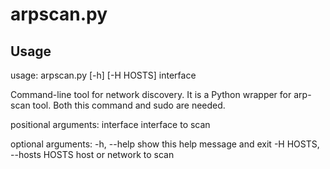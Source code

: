 # arpscan.py

## Usage
usage: arpscan.py [-h] [-H HOSTS] interface

Command-line tool for network discovery. It is a Python wrapper for arp-scan
tool. Both this command and sudo are needed.

positional arguments:
  interface             interface to scan

optional arguments:
  -h, --help            show this help message and exit
  -H HOSTS, --hosts HOSTS
                        host or network to scan
